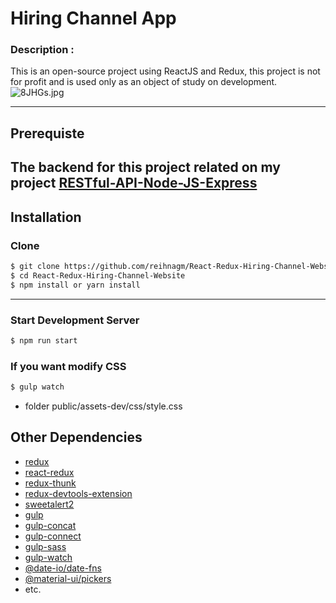 # Hiring Channel App
### Description : 
This is an open-source project using ReactJS and Redux, this project is not for profit and is used only as an object of study on development.
![8JHGs.jpg](https://cdn.imgpaste.net/2020/01/28/8JHGs.jpg)

---
## Prerequiste
 The backend for this project related on my project [RESTful-API-Node-JS-Express](https://github.com/reihnagm/RESTful-API-Node-JS-Express)
---


## Installation

### Clone
```bash
$ git clone https://github.com/reihnagm/React-Redux-Hiring-Channel-Website.git
$ cd React-Redux-Hiring-Channel-Website
$ npm install or yarn install
```
---
### Start Development Server
```bash
$ npm run start
```

### If you want modify CSS
```bash
$ gulp watch
```
- folder public/assets-dev/css/style.css

## Other Dependencies
- [redux](#)
- [react-redux](#)
- [redux-thunk](#)
- [redux-devtools-extension](#)
- [sweetalert2](#)
- [gulp](#)
- [gulp-concat](#)
- [gulp-connect](#)
- [gulp-sass](#)
- [gulp-watch](#)
- [@date-io/date-fns](#)
- [@material-ui/pickers](#)
- etc.

